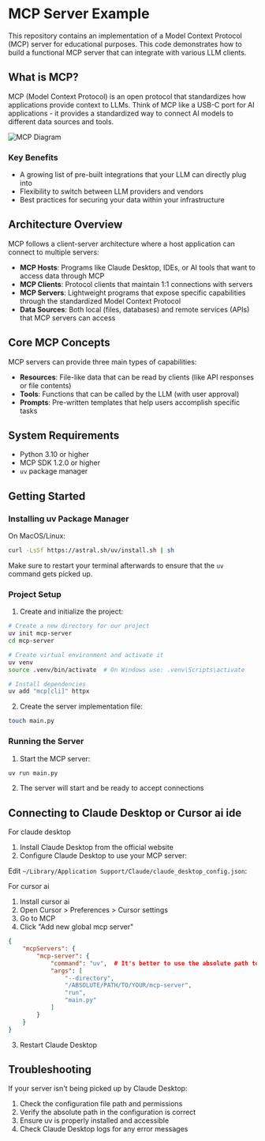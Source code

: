 # MCP Server Example

This repository contains an implementation of a Model Context Protocol (MCP) server for educational purposes. This code demonstrates how to build a functional MCP server that can integrate with various LLM clients.


## What is MCP?

MCP (Model Context Protocol) is an open protocol that standardizes how applications provide context to LLMs. Think of MCP like a USB-C port for AI applications - it provides a standardized way to connect AI models to different data sources and tools.

![MCP Diagram](img/mcp-diagram-bg.png)

### Key Benefits

- A growing list of pre-built integrations that your LLM can directly plug into
- Flexibility to switch between LLM providers and vendors
- Best practices for securing your data within your infrastructure

## Architecture Overview

MCP follows a client-server architecture where a host application can connect to multiple servers:

- **MCP Hosts**: Programs like Claude Desktop, IDEs, or AI tools that want to access data through MCP
- **MCP Clients**: Protocol clients that maintain 1:1 connections with servers
- **MCP Servers**: Lightweight programs that expose specific capabilities through the standardized Model Context Protocol
- **Data Sources**: Both local (files, databases) and remote services (APIs) that MCP servers can access

## Core MCP Concepts

MCP servers can provide three main types of capabilities:

- **Resources**: File-like data that can be read by clients (like API responses or file contents)
- **Tools**: Functions that can be called by the LLM (with user approval)
- **Prompts**: Pre-written templates that help users accomplish specific tasks

## System Requirements

- Python 3.10 or higher
- MCP SDK 1.2.0 or higher
- `uv` package manager

## Getting Started

### Installing uv Package Manager

On MacOS/Linux:
```bash
curl -LsSf https://astral.sh/uv/install.sh | sh
```

Make sure to restart your terminal afterwards to ensure that the `uv` command gets picked up.

### Project Setup

1. Create and initialize the project:
```bash
# Create a new directory for our project
uv init mcp-server
cd mcp-server

# Create virtual environment and activate it
uv venv
source .venv/bin/activate  # On Windows use: .venv\Scripts\activate

# Install dependencies
uv add "mcp[cli]" httpx
```

2. Create the server implementation file:
```bash
touch main.py
```

### Running the Server

1. Start the MCP server:
```bash
uv run main.py
```

2. The server will start and be ready to accept connections

## Connecting to Claude Desktop or Cursor ai ide

For claude desktop
1. Install Claude Desktop from the official website
2. Configure Claude Desktop to use your MCP server:

Edit `~/Library/Application Support/Claude/claude_desktop_config.json`:

For cursor ai
1. Install cursor ai
2. Open Cursor > Preferences > Cursor settings
3. Go to MCP
4. Click "Add new global mcp server"

```json
{
    "mcpServers": {
        "mcp-server": {
            "command": "uv",  # It's better to use the absolute path to the uv command
            "args": [
                "--directory",
                "/ABSOLUTE/PATH/TO/YOUR/mcp-server",
                "run",
                "main.py"
            ]
        }
    }
}
```

3. Restart Claude Desktop

## Troubleshooting

If your server isn't being picked up by Claude Desktop:

1. Check the configuration file path and permissions
2. Verify the absolute path in the configuration is correct
3. Ensure uv is properly installed and accessible
4. Check Claude Desktop logs for any error messages
